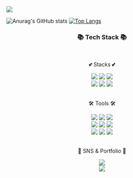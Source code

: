 <div align="left">
	<picture><img src="https://hits.seeyoufarm.com/api/count/incr/badge.svg?url=https%3A%2F%2Fgithub.com%2Frena0dayoungKang&count_bg=%23FFDAC7&title_bg=%23FFADAD&icon=&icon_color=%23E7E7E7&title=hits&edge_flat=false" /></picture> <br>
</div>

![Anurag's GitHub stats](https://github-readme-stats.vercel.app/api?username=rena0dayoungKang&show_icons=true&theme=radical)
[![Top Langs](https://github-readme-stats.vercel.app/api/top-langs/?username=rena0dayoungKang&langs_count=10&layout=compact&theme=dark)](https://github.com/rena0dayoungKang/rena0dayoungKang)
<!--
<div align="center">
	<picture><img src="http://mazassumnida.wtf/api/v2/generate_badge?boj=dayoungrenakang" /></picture> <br>
	<picture><img src="https://github-readme-stats.vercel.app/api/top-langs/?username=rena0dayoungKang" /></picture>
</div>
-->

<div align=center>
	<h3>📚 Tech Stack 📚</h3>
	<br>
	<p> 💕 Stacks 💕 </p>
</div>
<div align="center">
 <img src="https://img.shields.io/badge/Java-007396?style=flat&logo=Java&logoColor=white" />
 <img src="https://img.shields.io/badge/HTML5-E34F26?style=flat&logo=HTML5&logoColor=white" />
 <img src="https://img.shields.io/badge/CSS3-1572B6?style=flat&logo=CSS3&logoColor=white" />
 <br>
 <img src="https://img.shields.io/badge/Spring-6DB33F?style=flat&logo=Spring&logoColor=white"/>
 <img src="https://img.shields.io/badge/SpringBoot-6DB33F?style=flat&logo=SpringBoot&logoColor=white"/>
 <img src="https://img.shields.io/badge/MySQL-4479A1?style=flat&logo=MySQL&logoColor=white"/>
 <br>
</div>
<br>
<div align=center>
 <p>🛠️ Tools 🛠️</p>
</div>
<div align=center>
  <img src="https://img.shields.io/badge/Eclipse IDE-2C2255?style=flat&logo=Eclipse IDE&logoColor=white"/>
  <img src="https://img.shields.io/badge/intelliJ IDE-000000?style=flat&logo=Intellij IDEA&logoColor=white"/>
  <img src="https://img.shields.io/badge/Visual Studio Code-5C2D91?style=flat&logo=Visual Studio&logoColor=white"/>
  <br>
  <img src="https://img.shields.io/badge/Tomcat-F8DC75?style=flat&logo=Tomcat&logoColor=white"/>
  <img src="https://img.shields.io/badge/Github-181717?style=flat&logo=Github&logoColor=white"/>
  <img src="https://img.shields.io/badge/Sourcetree-0052CC?style=flat&logo=Sourcetree&logoColor=white"/>
  <br>
  <img src="https://img.shields.io/badge/Slack-4A154B?style=flat&logo=Slack&logoColor=white">
  <img src="https://img.shields.io/badge/Jira-0052CC?style=flat&logo=Jira&logoColor=white"/>
  <img src="https://img.shields.io/badge/Bootstrap-7952B3?style=flat&logo=Bootstrap&logoColor=white"/>
</div>
<br>
<div align=center>
	<p>🎨 SNS & Portfolio 🎨</p>
</div>
<div align="center">	
	<picture><img src="https://velog-readme-stats.vercel.app/api?name=rena" /></picture>
</div>
<div align=center>
  <a href="https://velog.io/@rena"><img src="https://img.shields.io/badge/Velog-20C997?style=flat&logo=Velog&logoColor=white" /></a>
  <!--<img src="https://img.shields.io/badge/Portfolio-FFE200?style=flat&logo=Portfolio&logoColor=white"/>-->
</div>
<div>
	

<!--
**rena0dayoungKang/rena0dayoungKang** is a ✨ _special_ ✨ repository because its `README.md` (this file) appears on your GitHub profile.

Here are some ideas to get you started:

- 👋 Hi, I’m Rena Kang    <br>
- 👀 <br>
- 🌱 <br>
- 💞️ <br>
- 📫 How to reach me dayoungrenakang@gmail.com <br>

<img src="https://github-readme-stats.vercel.app/api?username=rena0dayoungKang&show_icons=true">
-->
